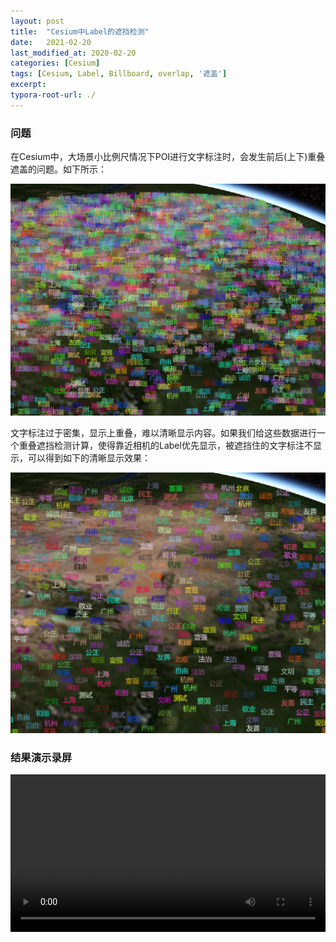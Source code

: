 ```yaml
---
layout: post
title:  "Cesium中Label的遮挡检测"
date:   2021-02-20
last_modified_at: 2020-02-20
categories: [Cesium]
tags: [Cesium, Label, Billboard, overlap, '遮盖']
excerpt: 
typora-root-url: ./
---
```




### 问题

在Cesium中，大场景小比例尺情况下POI进行文字标注时，会发生前后(上下)重叠遮盖的问题。如下所示：

<img src="/../../assets/images/Cesium/LabelsOverlap.png"/>

文字标注过于密集，显示上重叠，难以清晰显示内容。如果我们给这些数据进行一个重叠遮挡检测计算，使得靠近相机的Label优先显示，被遮挡住的文字标注不显示，可以得到如下的清晰显示效果：

<img src="/../../assets/images/Cesium/LabelsAvoidOverlap.png"/>

### 结果演示录屏

<video id="video" controls preload style=" width: 100%;">
<source id="mp4" src="/../../assets/videos/Cesium/avoidLabelOverlap.mp4" type="video/mp4">
</video>
